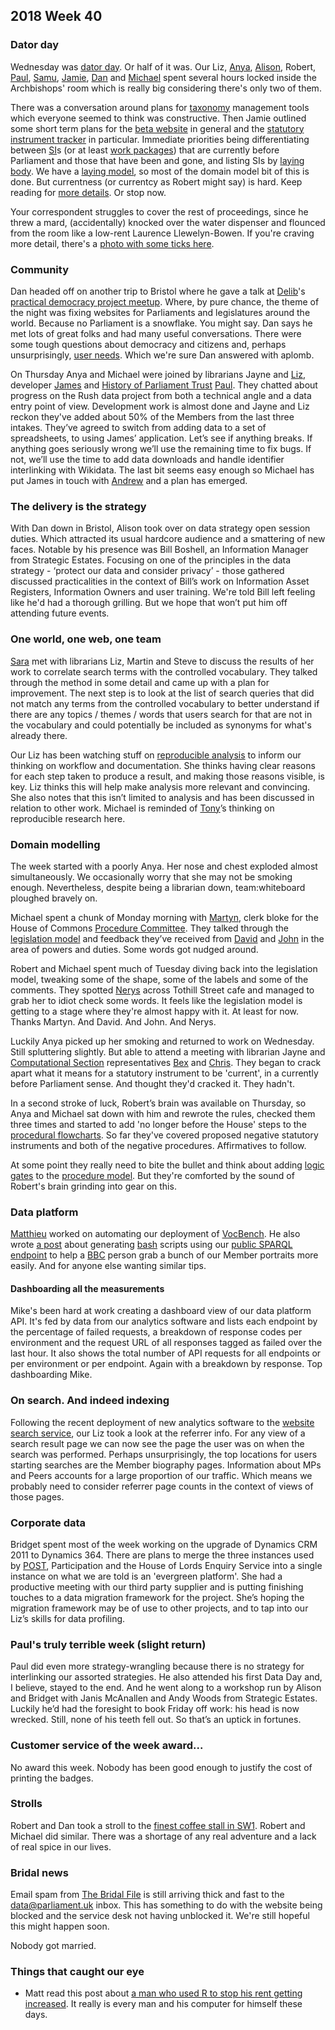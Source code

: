 ## 2018 Week 40

### Dator day

Wednesday was [dator day](https://twitter.com/dasbarrett/status/1047467603114037249). Or half of it was. Our Liz, [Anya](https://twitter.com/bitten_), [Alison](https://twitter.com/oliala), Robert, [Paul](https://twitter.com/paulwakely), [Samu](https://twitter.com/langsamu), [Jamie](https://twitter.com/oddtype), [Dan](https://twitter.com/dasbarrett) and [Michael](https://twitter.com/fantasticlife) spent several hours locked inside the Archbishops' room which is really big considering there's only two of them.

There was a conversation around plans for [taxonomy](http://www.data.parliament.uk/dataset/thesauri) management tools which everyone seemed to think was constructive. Then Jamie outlined some short term plans for the [beta website](https://beta.parliament.uk/) in general and the [statutory instrument tracker](https://beta.parliament.uk/statutory-instruments) in particular. Immediate priorities being differentiating between [SI](https://en.wikipedia.org/wiki/Statutory_instrument_(UK))s (or at least [work packages](https://ukparliament.github.io/ontologies/procedure/procedure-ontology.html#d4e343)) that are currently before Parliament and those that have been and gone, and listing SIs by [laying body](https://ukparliament.github.io/ontologies/laying/laying-ontology.html#d4e51). We have a [laying model](https://ukparliament.github.io/ontologies/laying/laying-ontology.html), so most of the domain model bit of this is done. But currentness (or currentcy as Robert might say) is hard. Keep reading for [more details](#domain-modelling). Or stop now.

Your correspondent struggles to cover the rest of proceedings, since he threw a mard, (accidentally) knocked over the water dispenser and flounced from the room like a low-rent Laurence Llewelyn-Bowen. If you're craving more detail, there's a [photo with some ticks here](https://twitter.com/dasbarrett/status/1047521627955765248).

### Community

Dan headed off on another trip to Bristol where he gave a talk at [Delib](https://www.delib.net/)'s [practical democracy project meetup](https://www.eventbrite.co.uk/e/the-practical-democracy-project-meetup-bristol-tickets-49295154133#). Where, by pure chance, the theme of the night was fixing websites for Parliaments and legislatures around the world. Because no Parliament is a snowflake. You might say. Dan says he met lots of great folks and had many useful conversations. There were some tough questions about democracy and citizens and, perhaps unsurprisingly, [user needs](http://smethur.st/posts/176135868). Which we're sure Dan answered with aplomb.

On Thursday Anya and Michael were joined by librarians Jayne and [Liz](https://twitter.com/greensideknits), developer [James](https://twitter.com/jamesjefferies) and [History of Parliament Trust](https://www.historyofparliamentonline.org/) [Paul](https://twitter.com/pseaward1). They chatted about progress on the Rush data project from both a technical angle and a data entry point of view. Development work is almost done and Jayne and Liz reckon they've added about 50% of the Members from the last three intakes. They’ve agreed to switch from adding data to a set of spreadsheets, to using James’ application. Let’s see if anything breaks. If anything goes seriously wrong we’ll use the remaining time to fix bugs. If not, we’ll use the time to add data downloads and handle identifier interlinking with Wikidata. The last bit seems easy enough so Michael has put James in touch with [Andrew](https://twitter.com/generalising) and a plan has emerged.

### The delivery is the strategy

With Dan down in Bristol, Alison took over on data strategy open session duties. Which attracted its usual hardcore audience and a smattering of new faces. Notable by his presence was Bill Boshell, an Information Manager from Strategic Estates. Focusing on one of the principles in the data strategy - ‘protect our data and consider privacy’ - those gathered discussed practicalities in the context of Bill’s work on Information Asset Registers, Information Owners and user training. We're told Bill left feeling like he'd had a thorough grilling. But we hope that won’t put him off attending future events.

### One world, one web, one team

[Sara](https://twitter.com/sarafreis) met with librarians Liz, Martin and Steve to discuss the results of her work to correlate search terms with the controlled vocabulary. They talked through the method in some detail and came up with a plan for improvement. The next step is to look at the list of search queries that did not match any terms from the controlled vocabulary to better understand if there are any topics / themes / words that users search for that are not in the vocabulary and could potentially be included as synonyms for what's already there.

Our Liz has been watching stuff on [reproducible analysis](https://lib.colostate.edu/services/data-management/reproducible-analysis/) to inform our thinking on workflow and documentation. She thinks having clear reasons for each step taken to produce a result, and making those reasons visible, is key. Liz thinks this will help make analysis more relevant and convincing. She also notes that this isn’t limited to analysis and has been discussed in relation to other work. Michael is reminded of [Tony](https://twitter.com/psychemedia)’s thinking on reproducible research here.

### Domain modelling

The week started with a poorly Anya. Her nose and chest exploded almost simultaneously. We occasionally worry that she may not be smoking enough. Nevertheless, despite being a librarian down, team:whiteboard ploughed bravely on.

Michael spent a chunk of Monday morning with [Martyn](https://twitter.com/martynpatrick), clerk bloke for the House of Commons [Procedure Committee](https://www.parliament.uk/business/committees/committees-a-z/commons-select/procedure-committee/). They talked through the [legislation model](https://ukparliament.github.io/ontologies/legislation/legislation-ontology.html) and feedback they’ve received from [David](https://twitter.com/clerkly) and [John](https://twitter.com/johnlsheridan) in the area of powers and duties. Some words got nudged around.

Robert and Michael spent much of Tuesday diving back into the legislation model, tweaking some of the shape, some of the labels and some of the comments. They spotted [Nerys](https://twitter.com/Nerys_d) across Tothill Street cafe and managed to grab her to idiot check some words. It feels like the legislation model is getting to a stage where they're almost happy with it. At least for now. Thanks Martyn. And David. And John. And Nerys.

Luckily Anya picked up her smoking and returned to work on Wednesday. Still spluttering slightly. But able to attend a meeting with librarian Jayne and [Computational Section](https://pds.blog.parliament.uk/) representatives [Bex](https://twitter.com/rklappleyard) and [Chris](https://twitter.com/chrisalcockdev). They began to crack apart what it means for a statutory instrument to be 'current', in a currently before Parliament sense. And thought they'd cracked it. They hadn't.

In a second stroke of luck, Robert’s brain was available on Thursday, so Anya and Michael sat down with him and rewrote the rules, checked them three times and started to add 'no longer before the House' steps to the [procedural flowcharts](https://ukparliament.github.io/ontologies/procedure/procedure-ontology.html#examples). So far they've covered proposed negative statutory instruments and both of the negative procedures. Affirmatives to follow.

At some point they really need to bite the bullet and think about adding [logic gates](https://en.wikipedia.org/wiki/Logic_gate) to the [procedure model](https://ukparliament.github.io/ontologies/procedure/procedure-ontology.html). But they're comforted by the sound of Robert's brain grinding into gear on this.

### Data platform

[Matthieu](https://twitter.com/cognithive) worked on automating our deployment of [VocBench](http://vocbench.uniroma2.it/). He also wrote [a post](https://medium.com/@neiges/using-a-sparql-endpoint-to-generate-bash-scripts-5d8e6609d6da) about generating [bash](https://en.wikipedia.org/wiki/Bash_(Unix_shell)) scripts using our [public SPARQL endpoint](https://api.parliament.uk/sparql) to help a [BBC](https://en.wikipedia.org/wiki/Blockbuster_LLC) person grab a bunch of our Member portraits more easily. And for anyone else wanting similar tips.

#### Dashboarding all the measurements

Mike's been hard at work creating a dashboard view of our data platform API. It's fed by data from our analytics software and lists each endpoint by the percentage of failed requests, a breakdown of response codes per environment and the request URL of all responses tagged as failed over the last hour. It also shows the total number of API requests for all endpoints or per environment or per endpoint. Again with a breakdown by response. Top dashboarding Mike.

### On search. And indeed indexing

Following the recent deployment of new analytics software to the [website search service](https://beta.parliament.uk/search), our Liz took a look at the referrer info. For any view of a search result page we can now see the page the user was on when the search was performed. Perhaps unsurprisingly, the top locations for users starting searches are the Member biography pages. Information about MPs and Peers accounts for a large proportion of our traffic. Which means we probably need to consider referrer page counts in the context of views of those pages.

### Corporate data

Bridget spent most of the week working on the upgrade of Dynamics CRM 2011 to Dynamics 364. There are plans to merge the three instances used by [POST](https://www.parliament.uk/post), Participation and the House of Lords Enquiry Service into a single instance on what we are told is an 'evergreen platform'. She had a productive meeting with our third party supplier and is putting finishing touches to a data migration framework for the project. She’s hoping the migration framework may be of use to other projects, and to tap into our Liz’s skills for data profiling.

### Paul's truly terrible week (slight return)

Paul did even more strategy-wrangling because there is no strategy for interlinking our assorted strategies. He also attended his first Data Day and, I believe, stayed to the end. And he went along to a workshop run by Alison and Bridget with Janis McAnallen and Andy Woods from Strategic Estates. Luckily he’d had the foresight to book Friday off work: his head is now wrecked. Still, none of his teeth fell out. So that’s an uptick in fortunes.

### Customer service of the week award...

No award this week. Nobody has been good enough to justify the cost of printing the badges.

### Strolls

Robert and Dan took a stroll to the [finest coffee stall in SW1](https://twitter.com/flatcapvictoria). Robert and Michael did similar. There was a shortage of any real adventure and a lack of real spice in our lives.

### Bridal news

Email spam from [The Bridal File](https://en.wikipedia.org/wiki/Binders_full_of_women) is still arriving thick and fast to the [data@parliament.uk](mailto:data@parliament.uk) inbox. This has something to do with the website being blocked and the service desk not having unblocked it. We're still hopeful this might happen soon.

Nobody got married.

### Things that caught our eye

* Matt read this post about [a man who used R to stop his rent getting increased](https://www.r-bloggers.com/rent-scraping-how-i-saved-money-using-r/amp/). It really is every man and his computer for himself these days.